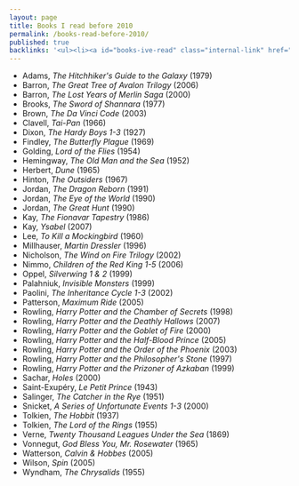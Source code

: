 ```yaml
---
layout: page
title: Books I read before 2010
permalink: /books-read-before-2010/
published: true
backlinks: '<ul><li><a id="books-ive-read" class="internal-link" href="/books-ive-read/">Books I&#39;ve read</a></li></ul>'
---
```


* Adams, _The Hitchhiker's Guide to the Galaxy_ (1979) 
* Barron, _The Great Tree of Avalon Trilogy_ (2006) 
* Barron, _The Lost Years of Merlin Saga_ (2000) 
* Brooks, _The Sword of Shannara_ (1977) 
* Brown, _The Da Vinci Code_ (2003) 
* Clavell, _Tai-Pan_ (1966) 
* Dixon, _The Hardy Boys 1-3_ (1927) 
* Findley, _The Butterfly Plague_ (1969) 
* Golding, _Lord of the Flies_ (1954) 
* Hemingway, _The Old Man and the Sea_ (1952) 
* Herbert, _Dune_ (1965) 
* Hinton, _The Outsiders_ (1967) 
* Jordan, _The Dragon Reborn_ (1991) 
* Jordan, _The Eye of the World_ (1990) 
* Jordan, _The Great Hunt_ (1990) 
* Kay, _The Fionavar Tapestry_ (1986) 
* Kay, _Ysabel_ (2007) 
* Lee, _To Kill a Mockingbird_ (1960) 
* Millhauser, _Martin Dressler_ (1996) 
* Nicholson, _The Wind on Fire Trilogy_ (2002) 
* Nimmo, _Children of the Red King 1-5_ (2006) 
* Oppel, _Silverwing 1 & 2_ (1999) 
* Palahniuk, _Invisible Monsters_ (1999) 
* Paolini, _The Inheritance Cycle 1-3_ (2002) 
* Patterson, _Maximum Ride_ (2005) 
* Rowling, _Harry Potter and the Chamber of Secrets_ (1998) 
* Rowling, _Harry Potter and the Deathly Hallows_ (2007) 
* Rowling, _Harry Potter and the Goblet of Fire_ (2000) 
* Rowling, _Harry Potter and the Half-Blood Prince_ (2005) 
* Rowling, _Harry Potter and the Order of the Phoenix_ (2003) 
* Rowling, _Harry Potter and the Philosopher's Stone_ (1997) 
* Rowling, _Harry Potter and the Prizoner of Azkaban_ (1999) 
* Sachar, _Holes_ (2000) 
* Saint-Exupéry, _Le Petit Prince_ (1943) 
* Salinger, _The Catcher in the Rye_ (1951) 
* Snicket, _A Series of Unfortunate Events 1-3_ (2000) 
* Tolkien, _The Hobbit_ (1937) 
* Tolkien, _The Lord of the Rings_ (1955) 
* Verne, _Twenty Thousand Leagues Under the Sea_ (1869) 
* Vonnegut, _God Bless You, Mr. Rosewater_ (1965) 
* Watterson, _Calvin & Hobbes_ (2005) 
* Wilson, _Spin_ (2005) 
* Wyndham, _The Chrysalids_ (1955) 
